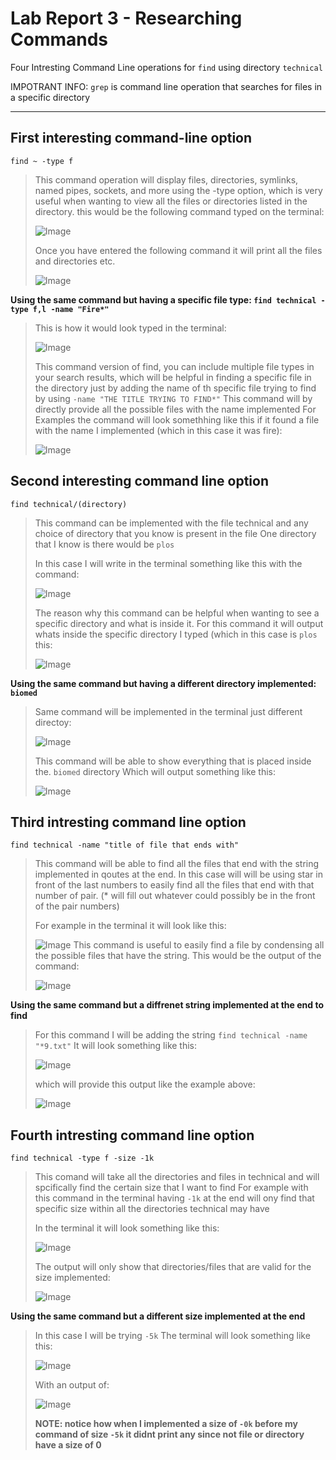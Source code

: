 Lab Report 3 - Researching Commands
===

Four Intresting Command Line operations for `find` using directory `technical`

IMPOTRANT INFO: `grep` is command line operation that searches for files in a specific directory

---

**First interesting command-line option**
---

`find ~ -type f`

>This command operation will display files, directories, symlinks, named pipes, sockets, and more using the -type option, which is very useful when wanting to view all the files or directories listed in the directory.
>this would be the following command typed on the terminal:
>
>![Image](first.png)
>
>Once you have entered the following command it will print all the files and directories etc.
>
>![Image](firsto.png)
>




**Using the same command but having a specific file type: `find technical -type f,l -name "Fire*"`**

>This is how it would look typed in the terminal: 
>
>![Image](fire.png)
>
>This command version of find, you can include multiple file types in your search results, which will be helpful in finding a specific file in the directory just by adding the name of th specific file trying to find by using `-name "THE TITLE TRYING TO FIND*"` This command will by directly provide all the possible files with the name implemented
>For Examples the command will look somethhing like this if it found a file with the name I implemented (which in this case it was fire):
>
>![Image](fireo.png)
>

**Second interesting command line option**
---

`find technical/(directory)`

>This command can be implemented with the file technical and any choice of directory that you know is present in the file
>One directory that I know is there would be `plos`
>
>In this case I will write in the terminal something like this with the command:
>
>![Image](plos.png)
>
>The reason why this command can be helpful when wanting to see a specific directory and what is inside it. For this command it will output whats inside the specific directory I typed (which in this case is `plos` this:
>
>![Image](ploso.png)
>

**Using the same command but having a different directory implemented: `biomed`**

>Same command will be implemented in the terminal just different directoy:
>
>![Image](biomed.png)
>
>This command will be able to show everything that is placed inside the. `biomed` directory
>Which will output something like this:
>
>![Image](biomedo.png)
>

**Third intresting command line option**
---

`find technical -name "title of file that ends with"`

>This command will be able to find all the files that end with the string implemented in qoutes at the end. In this case will will be using star in front of the last numbers to easily find all the files that end with that number of pair. (* will fill out whatever could possibly be in the front of the pair numbers)
>
>For example in the terminal it will look like this:
>
>![Image](2.png)
>This command is useful to easily find a file by condensing all the possible files that have the string.
>This would be the output of the command:
>
>![Image](2o.png)
>

**Using the same command but a diffrenet string implemented at the end to find**

>For this command I will be adding the string `find technical -name "*9.txt"`
>It will look something like this:
>
>![Image](9.png)
>
>which will provide this output like the example above:
>
>![Image](9o.png)
>

**Fourth intresting command line option**
---

`find technical -type f -size -1k` 

>This comand will take all the directories and files in technical and will spcifically find the certain size that I want to find
>For example with this command in the terminal having `-1k` at the end will ony find that specific size within all the directories technical may have
>
>In the terminal it will look something like this:
>
>![Image](1k.png)
>
>The output will only show that directories/files that are valid for the size implemented:
>
>![Image](1ko.png)
>

**Using the same command but a different size implemented at the end**

>In this case I will be trying `-5k`
>The terminal will look something like this:
>
>![Image](5k.png)
>
>With an output of:
>
>![Image](5ko.png)
>
>**NOTE: notice how when I implemented a size of `-0k` before my command of size `-5k` it didnt print any since not file or directory have a size of 0**
